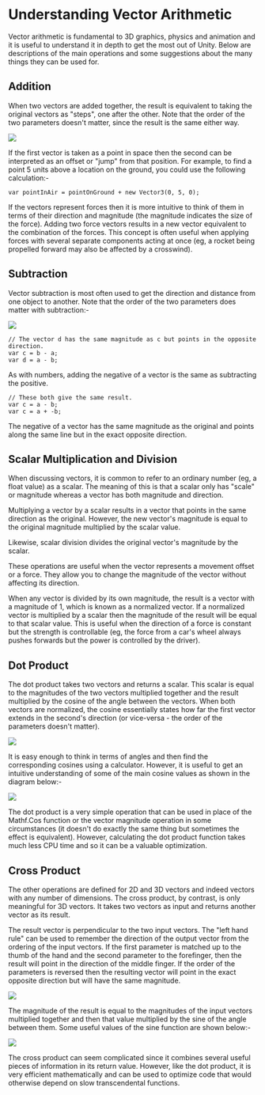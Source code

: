Understanding Vector Arithmetic
===============================


Vector arithmetic is fundamental to 3D graphics, physics and animation and it is useful to understand it in depth to get the most out of Unity. Below are descriptions of the main operations and some suggestions about the many things they can be used for.

Addition
--------


When two vectors are added together, the result is equivalent to taking the original vectors as "steps", one after the other. Note that the order of the two parameters doesn't matter, since the result is the same either way.


![](http://docwiki.hq.unity3d.com/uploads/Main/VectorAdd.png)  

If the first vector is taken as a point in space then the second can be interpreted as an offset or "jump" from that position. For example, to find a point 5 units above a location on the ground, you could use the following calculation:-

````
var pointInAir = pointOnGround + new Vector3(0, 5, 0);
````

If the vectors represent forces then it is more intuitive to think of them in terms of their direction and magnitude (the magnitude indicates the size of the force). Adding two force vectors results in a new vector equivalent to the combination of the forces. This concept is often useful when applying forces with several separate components acting at once (eg, a rocket being propelled forward may also be affected by a crosswind).


Subtraction
-----------


Vector subtraction is most often used to get the direction and distance from one object to another. Note that the order of the two parameters <span class=component>does</span> matter with subtraction:-


![](http://docwiki.hq.unity3d.com/uploads/Main/VectorSubtract.png)  

````
// The vector d has the same magnitude as c but points in the opposite direction.
var c = b - a;
var d = a - b;
````

As with numbers, adding the negative of a vector is the same as subtracting the positive.
	
````
// These both give the same result.
var c = a - b;
var c = a + -b;
````

The negative of a vector has the same magnitude as the original and points along the same line but in the exact opposite direction.


Scalar Multiplication and Division
----------------------------------


When discussing vectors, it is common to refer to an ordinary number (eg, a float value) as a scalar. The meaning of this is that a scalar only has "scale" or magnitude whereas a vector has both magnitude and direction.

Multiplying a vector by a scalar results in a vector that points in the same direction as the original. However, the new vector's magnitude is equal to the original magnitude multiplied by the scalar value.

Likewise, scalar division divides the original vector's magnitude by the scalar.

These operations are useful when the vector represents a movement offset or a force. They allow you to change the magnitude of the vector without affecting its direction.

When any vector is divided by its own magnitude, the result is a vector with a magnitude of 1, which is known as a normalized vector. If a normalized vector is multiplied by a scalar then the magnitude of the result will be equal to that scalar value. This is useful when the direction of a force is constant but the strength is controllable (eg, the force from a car's wheel always pushes forwards but the power is controlled by the driver).


Dot Product
-----------


The dot product takes two vectors and returns a scalar. This scalar is equal to the magnitudes of the two vectors multiplied together and the result multiplied by the cosine of the angle between the vectors. When both vectors are normalized, the cosine essentially states how far the first vector extends in the second's direction (or vice-versa - the order of the parameters doesn't matter).


![](http://docwiki.hq.unity3d.com/uploads/Main/DotProduct.png)  

It is easy enough to think in terms of angles and then find the corresponding cosines using a calculator. However, it is useful to get an intuitive understanding of some of the main cosine values as shown in the diagram below:-


![](http://docwiki.hq.unity3d.com/uploads/Main/CosineValues.png)  

The dot product is a very simple operation that can be used in place of the Mathf.Cos function or the vector magnitude operation in some circumstances (it doesn't do exactly the same thing but sometimes the effect is equivalent). However, calculating the dot product function takes much less CPU time and so it can be a valuable optimization.


Cross Product
-------------


The other operations are defined for 2D and 3D vectors and indeed vectors with any number of dimensions. The cross product, by contrast, is only meaningful for 3D vectors. It takes two vectors as input and returns another vector as its result.

The result vector is perpendicular to the two input vectors. The "left hand rule" can be used to remember the direction of the output vector from the ordering of the input vectors. If the first parameter is matched up to the thumb of the hand and the second parameter to the forefinger, then the result will point in the direction of the middle finger. If the order of the parameters is reversed then the resulting vector will point in the exact opposite direction but will have the same magnitude.


![](http://docwiki.hq.unity3d.com/uploads/Main/LeftHandRuleDiagram.png)  

The magnitude of the result is equal to the magnitudes of the input vectors multiplied together and then that value multiplied by the sine of the angle between them. Some useful values of the sine function are shown below:-


![](http://docwiki.hq.unity3d.com/uploads/Main/SineValues.png)  

The cross product can seem complicated since it combines several useful pieces of information in its return value. However, like the dot product, it is very efficient mathematically and can be used to optimize code that would otherwise depend on slow transcendental functions.

